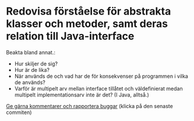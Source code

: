 # Redovisa förståelse för abstrakta klasser och metoder, samt deras relation till Java-interface

Beakta bland annat.:

* Hur skiljer de sig?
* Hur är de lika?
* När används de och vad har de för konsekvenser på programmen i vilka de används?
* Varför är multipelt arv mellan interface tillåtet och väldefinierat medan multipelt implementationsarv inte är det? (I Java, alltså.)

[Ge gärna kommentarer och rapportera buggar](https://github.com/IOOPM-UU/achievements/commits/master/H21.md) (klicka på den senaste commiten)
